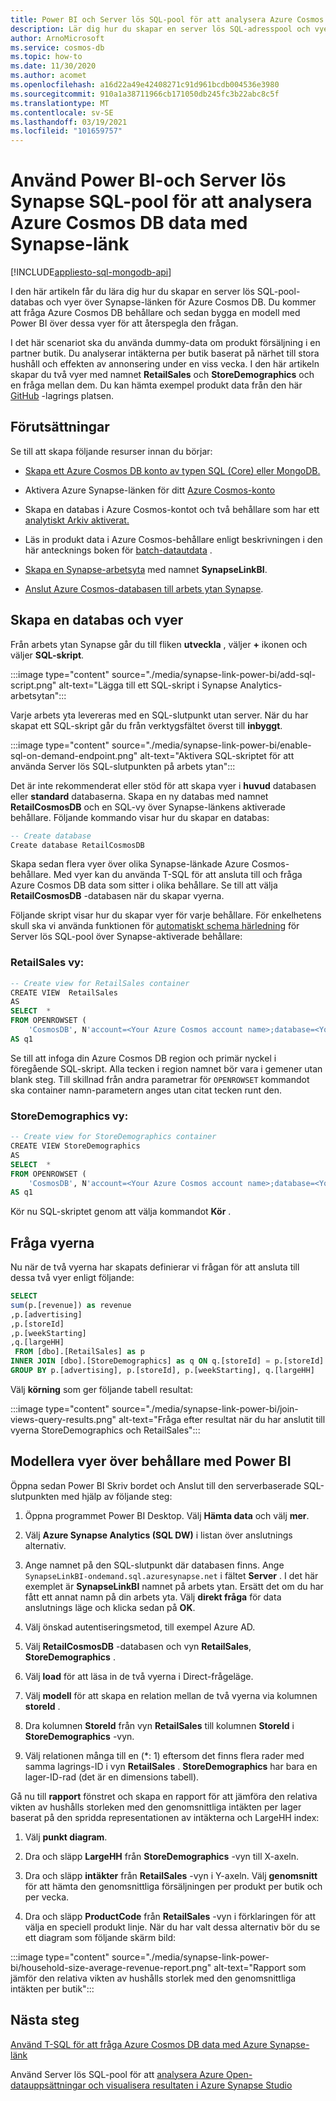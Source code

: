 ```yaml
---
title: Power BI och Server lös SQL-pool för att analysera Azure Cosmos DB data med Synapse-länk
description: Lär dig hur du skapar en server lös SQL-adresspool och vyer över Synapse-länken för Azure Cosmos DB, frågar Azure Cosmos DB-behållare och sedan skapar en modell med Power BI över dessa vyer.
author: ArnoMicrosoft
ms.service: cosmos-db
ms.topic: how-to
ms.date: 11/30/2020
ms.author: acomet
ms.openlocfilehash: a16d22a49e42408271c91d961bcdb004536e3980
ms.sourcegitcommit: 910a1a38711966cb171050db245fc3b22abc8c5f
ms.translationtype: MT
ms.contentlocale: sv-SE
ms.lasthandoff: 03/19/2021
ms.locfileid: "101659757"
---
```

# <a name="use-power-bi-and-serverless-synapse-sql-pool-to-analyze-azure-cosmos-db-data-with-synapse-link"></a>Använd Power BI-och Server lös Synapse SQL-pool för att analysera Azure Cosmos DB data med Synapse-länk 
[!INCLUDE[appliesto-sql-mongodb-api](includes/appliesto-sql-mongodb-api.md)]

I den här artikeln får du lära dig hur du skapar en server lös SQL-pool-databas och vyer över Synapse-länken för Azure Cosmos DB. Du kommer att fråga Azure Cosmos DB behållare och sedan bygga en modell med Power BI över dessa vyer för att återspegla den frågan.

I det här scenariot ska du använda dummy-data om produkt försäljning i en partner butik. Du analyserar intäkterna per butik baserat på närhet till stora hushåll och effekten av annonsering under en viss vecka. I den här artikeln skapar du två vyer med namnet **RetailSales** och **StoreDemographics** och en fråga mellan dem. Du kan hämta exempel produkt data från den här [GitHub](https://github.com/Azure-Samples/Synapse/tree/main/Notebooks/PySpark/Synapse%20Link%20for%20Cosmos%20DB%20samples/Retail/RetailData) -lagrings platsen.

## <a name="prerequisites"></a>Förutsättningar

Se till att skapa följande resurser innan du börjar:

* [Skapa ett Azure Cosmos DB konto av typen SQL (Core) eller MongoDB.](create-cosmosdb-resources-portal.md)

* Aktivera Azure Synapse-länken för ditt [Azure Cosmos-konto](configure-synapse-link.md#enable-synapse-link)

* Skapa en databas i Azure Cosmos-kontot och två behållare som har ett [analytiskt Arkiv aktiverat.](configure-synapse-link.md#create-analytical-ttl)

* Läs in produkt data i Azure Cosmos-behållare enligt beskrivningen i den här antecknings boken för [batch-datautdata](https://github.com/Azure-Samples/Synapse/blob/main/Notebooks/PySpark/Synapse%20Link%20for%20Cosmos%20DB%20samples/Retail/spark-notebooks/pyspark/1CosmoDBSynapseSparkBatchIngestion.ipynb) .

* [Skapa en Synapse-arbetsyta](../synapse-analytics/quickstart-create-workspace.md) med namnet **SynapseLinkBI**.

* [Anslut Azure Cosmos-databasen till arbets ytan Synapse](../synapse-analytics/synapse-link/how-to-connect-synapse-link-cosmos-db.md?toc=/azure/cosmos-db/toc.json&bc=/azure/cosmos-db/breadcrumb/toc.json).

## <a name="create-a-database-and-views"></a>Skapa en databas och vyer

Från arbets ytan Synapse går du till fliken **utveckla** , väljer **+** ikonen och väljer **SQL-skript**.

:::image type="content" source="./media/synapse-link-power-bi/add-sql-script.png" alt-text="Lägga till ett SQL-skript i Synapse Analytics-arbetsytan":::

Varje arbets yta levereras med en SQL-slutpunkt utan server. När du har skapat ett SQL-skript går du från verktygsfältet överst till **inbyggt**.

:::image type="content" source="./media/synapse-link-power-bi/enable-sql-on-demand-endpoint.png" alt-text="Aktivera SQL-skriptet för att använda Server lös SQL-slutpunkten på arbets ytan":::

Det är inte rekommenderat eller stöd för att skapa vyer i **huvud** databasen eller **standard** databaserna. Skapa en ny databas med namnet **RetailCosmosDB** och en SQL-vy över Synapse-länkens aktiverade behållare. Följande kommando visar hur du skapar en databas:

```sql
-- Create database
Create database RetailCosmosDB
```

Skapa sedan flera vyer över olika Synapse-länkade Azure Cosmos-behållare. Med vyer kan du använda T-SQL för att ansluta till och fråga Azure Cosmos DB data som sitter i olika behållare.  Se till att välja **RetailCosmosDB** -databasen när du skapar vyerna.

Följande skript visar hur du skapar vyer för varje behållare. För enkelhetens skull ska vi använda funktionen för [automatiskt schema härledning](analytical-store-introduction.md#analytical-schema) för Server lös SQL-pool över Synapse-aktiverade behållare:


### <a name="retailsales-view"></a>RetailSales vy:

```sql
-- Create view for RetailSales container
CREATE VIEW  RetailSales
AS  
SELECT  *
FROM OPENROWSET (
    'CosmosDB', N'account=<Your Azure Cosmos account name>;database=<Your Azure Cosmos database name>;region=<Your Azure Cosmos DB Region>;key=<Your Azure Cosmos DB key here>',RetailSales)
AS q1
```

Se till att infoga din Azure Cosmos DB region och primär nyckel i föregående SQL-skript. Alla tecken i region namnet bör vara i gemener utan blank steg. Till skillnad från andra parametrar för `OPENROWSET` kommandot ska container namn-parametern anges utan citat tecken runt den.

### <a name="storedemographics-view"></a>StoreDemographics vy:

```sql
-- Create view for StoreDemographics container
CREATE VIEW StoreDemographics
AS  
SELECT  *
FROM OPENROWSET (
    'CosmosDB', N'account=<Your Azure Cosmos account name>;database=<Your Azure Cosmos database name>;region=<Your Azure Cosmos DB Region>;key=<Your Azure Cosmos DB key here>', StoreDemographics)
AS q1
```

Kör nu SQL-skriptet genom att välja kommandot **Kör** .

## <a name="query-the-views"></a>Fråga vyerna

Nu när de två vyerna har skapats definierar vi frågan för att ansluta till dessa två vyer enligt följande:

```sql
SELECT 
sum(p.[revenue]) as revenue
,p.[advertising]
,p.[storeId]
,p.[weekStarting]
,q.[largeHH]
 FROM [dbo].[RetailSales] as p
INNER JOIN [dbo].[StoreDemographics] as q ON q.[storeId] = p.[storeId]
GROUP BY p.[advertising], p.[storeId], p.[weekStarting], q.[largeHH]
```

Välj **körning** som ger följande tabell resultat:

:::image type="content" source="./media/synapse-link-power-bi/join-views-query-results.png" alt-text="Fråga efter resultat när du har anslutit till vyerna StoreDemographics och RetailSales":::

## <a name="model-views-over-containers-with-power-bi"></a>Modellera vyer över behållare med Power BI

Öppna sedan Power BI Skriv bordet och Anslut till den serverbaserade SQL-slutpunkten med hjälp av följande steg:

1. Öppna programmet Power BI Desktop. Välj **Hämta data** och välj **mer**.

1. Välj **Azure Synapse Analytics (SQL DW)** i listan över anslutnings alternativ.

1. Ange namnet på den SQL-slutpunkt där databasen finns. Ange `SynapseLinkBI-ondemand.sql.azuresynapse.net` i fältet **Server** . I det här exemplet är  **SynapseLinkBI** namnet på arbets ytan. Ersätt det om du har fått ett annat namn på din arbets yta. Välj **direkt fråga** för data anslutnings läge och klicka sedan på **OK**.

1. Välj önskad autentiseringsmetod, till exempel Azure AD.

1. Välj **RetailCosmosDB** -databasen och vyn **RetailSales**, **StoreDemographics** .

1. Välj **load** för att läsa in de två vyerna i Direct-frågeläge.

1. Välj **modell** för att skapa en relation mellan de två vyerna via kolumnen **storeId** .

1. Dra kolumnen **StoreId** från vyn **RetailSales** till kolumnen **StoreId** i **StoreDemographics** -vyn.

1. Välj relationen många till en (*: 1) eftersom det finns flera rader med samma lagrings-ID i vyn **RetailSales** . **StoreDemographics** har bara en lager-ID-rad (det är en dimensions tabell).

Gå nu till **rapport** fönstret och skapa en rapport för att jämföra den relativa vikten av hushålls storleken med den genomsnittliga intäkten per lager baserat på den spridda representationen av intäkterna och LargeHH index:

1. Välj **punkt diagram**.

1. Dra och släpp **LargeHH** från **StoreDemographics** -vyn till X-axeln.

1. Dra och släpp **intäkter** från **RetailSales** -vyn i Y-axeln. Välj **genomsnitt** för att hämta den genomsnittliga försäljningen per produkt per butik och per vecka.

1. Dra och släpp **ProductCode** från **RetailSales** -vyn i förklaringen för att välja en speciell produkt linje.
När du har valt dessa alternativ bör du se ett diagram som följande skärm bild:

:::image type="content" source="./media/synapse-link-power-bi/household-size-average-revenue-report.png" alt-text="Rapport som jämför den relativa vikten av hushålls storlek med den genomsnittliga intäkten per butik":::

## <a name="next-steps"></a>Nästa steg

[Använd T-SQL för att fråga Azure Cosmos DB data med Azure Synapse-länk](../synapse-analytics/sql/query-cosmos-db-analytical-store.md)

Använd Server lös SQL-pool för att [analysera Azure Open-datauppsättningar och visualisera resultaten i Azure Synapse Studio](../synapse-analytics/sql/tutorial-data-analyst.md)

